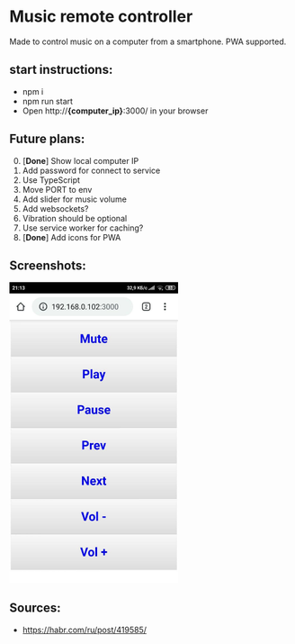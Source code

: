 # Music remote controller

Made to control music on a computer from a smartphone.
PWA supported.

## start instructions:
- npm i
- npm run start
- Open http://**{computer_ip}**:3000/ in your browser

## Future plans:
0) [**Done**] Show local computer IP
1) Add password for connect to service
2) Use TypeScript
3) Move PORT to env
4) Add slider for music volume
5) Add websockets?
6) Vibration should be optional
7) Use service worker for caching?
8) [**Done**] Add icons for PWA

## Screenshots:
<img src="./docs/images/example.jpg" width="300">

## Sources:
  - https://habr.com/ru/post/419585/
